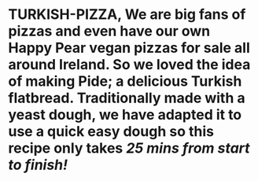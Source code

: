 # TURKISH-PIZZA, We are big fans of pizzas and even have our own **Happy Pear** vegan pizzas for sale all around Ireland. So we loved the idea of making Pide; a delicious Turkish flatbread. Traditionally made with a yeast dough, we have adapted it to use a quick easy dough so this recipe only takes _25 mins from start to finish!_
